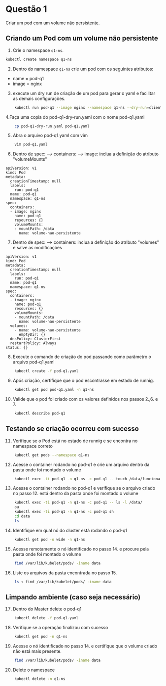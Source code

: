 # Questão 1

Criar um pod com um volume não persistente.

## Criando um Pod com um volume não persistente

1. Crie o namespace `q1-ns`.
```bash
kubectl create namespace q1-ns
```
2. Dentro do namespace `q1-ns` crie um pod com os seguintes atributos:
* name = pod-q1
* image = nginx

3. execute um dry run de criação de um pod para gerar o yaml e facilitar as demais configurações.
```bash
    kubectl run pod-q1 --image nginx --namespace q1-ns --dry-run=client -o yaml > pod-q1-dry-run.yaml
```
4.Faça uma copia do pod-q1-dry-run.yaml com o nome pod-q1.yaml
```bash
    cp pod-q1-dry-run.yaml pod-q1.yaml
```
5. Abra o arquivo pod-q1.yaml com vim
```bash
    vim pod-q1.yaml
```
6. Dentro de spec: --> containers: --> image: inclua a definição do atributo "volumeMounts"
```vim
apiVersion: v1
kind: Pod
metadata:
  creationTimestamp: null
  labels:
    run: pod-q1
  name: pod-q1
  namespace: q1-ns
spec:
  containers:
  - image: nginx
    name: pod-q1
    resources: {}
    volumeMounts:
    - mountPath: /data
      name: volume-nao-persistente
```
7. Dentro de spec: --> containers: inclua a definição do atributo "volumes" e salve as modificações
```vim
apiVersion: v1
kind: Pod
metadata:
  creationTimestamp: null
  labels:
    run: pod-q1
  name: pod-q1
  namespace: q1-ns
spec:
  containers:
  - image: nginx
    name: pod-q1
    resources: {}
    volumeMounts:
    - mountPath: /data
      name: volume-nao-persistente
  volumes:
    - name: volume-nao-persistente
      emptyDir: {}
  dnsPolicy: ClusterFirst
  restartPolicy: Always
status: {}

```
8. Execute o comando de criação do pod passando como parâmetro o arquivo pod-q1.yaml
```bash
    kubectl create -f pod-q1.yaml
```
9. Após criação, certifique que o pod escontrasse em estado de runnig.
```bash
    kubectl get pod pod-q1.yaml -n q1-ns
```
10. Valide que o pod foi criado com os valores definidos nos passos 2.,6. e 7.
```bash
    kubectl describe pod-q1
```
## Testando se criação ocorreu com sucesso

11. Verifique se o Pod está no estado de runnig e se encontra no namespace correto
```bash
    kubectl get pods --namespace q1-ns
```
12. Acesse o container rodando no pod-q1 e crie um arquivo dentro da pasta onde foi montado o volume
```bash
    kubectl exec -ti pod-q1 -n q1-ns -c pod-q1 -- touch /data/funciona
```
13. Acesse o container rodando no pod-q1 e verifique se o arquivo criado no passo 12. está dentro da pasta onde foi montado o volume
```bash
    kubectl exec -ti pod-q1 -n q1-ns -c pod-q1 -- ls -l /data/
    ou
    kubectl exec -ti pod-q1 -n q1-ns -c pod-q1 sh
    cd data
    ls
```
14. Identifique em qual nó do cluster está rodando o pod-q1
```bash
    kubectl get pod -o wide -n q1-ns
```
15. Acesse remotamente o nó identificado no passo 14. e procure pela pasta onde foi montado o volume
```bash
    find /var/lib/kubelet/pods/ -iname data
``` 
16. Liste os arquivos da pasta encontrada no passo 15.
```bash
    ls < find /var/lib/kubelet/pods/ -iname data
``` 
## Limpando ambiente (caso seja necessário)

17. Dentro do Master delete o pod-q1
```bash
    kubectl delete -f pod-q1.yaml
``` 
18. Verifique se a operação finalizou com sucesso
```bash
    kubectl get pod -n q1-ns
``` 
19. Acesse o nó identificado no passo 14. e certifique que o volume criado não está mais presente.
```bash
    find /var/lib/kubelet/pods/ -iname data
``` 
20. Delete o namespace
```bash
    kubectl delete -n q1-ns
``` 